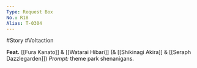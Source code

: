 ```yaml
---
Type: Request Box
No.: R18
Alias: T-0304
---
```

#Story #Voltaction 

**Feat.** [[Fura Kanato]] & [[Watarai Hibari]] (& [[Shikinagi Akira]] & [[Seraph Dazzlegarden]])
*Prompt:* theme park shenanigans.